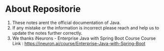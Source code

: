 # About Repositorie

1. These notes arent the official documentation of Java.
2. If any mistake or the information is incorrect please reach and help us to update the notes further correctly.
3. We thanks iNeurons - Enterprise Java with Spring Boot Course
   Course Link : https://ineuron.ai/course/Enterprise-Java-with-Spring-Boot
